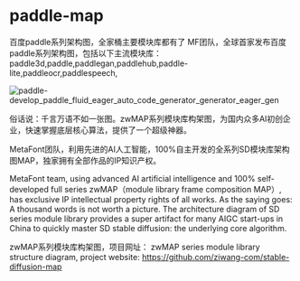 # paddle-map
百度paddle系列架构图，全家桶主要模块库都有了
MF团队，全球首家发布百度paddle系列架构图，包括以下主流模块库：
paddle3d,paddle,paddlegan,paddlehub,paddle-lite,paddleocr,paddlespeech,


![paddle-develop_paddle_fluid_eager_auto_code_generator_generator_eager_gen](https://user-images.githubusercontent.com/11691791/227384065-8470ca8d-86b2-4b80-8d04-d2b44a9c3256.png)

俗话说：千言万语不如一张图。zwMAP系列模块库构架图，为国内众多AI初创企业，快速掌握底层核心算法，提供了一个超级神器。

MetaFont团队，利用先进的AI人工智能，100%自主开发的全系列SD模块库架构图MAP，独家拥有全部作品的IP知识产权。

MetaFont team, using advanced AI artificial intelligence and 100% self-developed full series zwMAP（module library frame composition MAP）, has exclusive IP intellectual property rights of all works. As the saying goes: A thousand words is not worth a picture. The architecture diagram of SD series module library provides a super artifact for many AIGC start-ups in China to quickly master SD stable diffusion: the underlying core algorithm.


zwMAP系列模块库构架图，项目网址： 
zwMAP series module library structure diagram, project website:
https://github.com/ziwang-com/stable-diffusion-map

